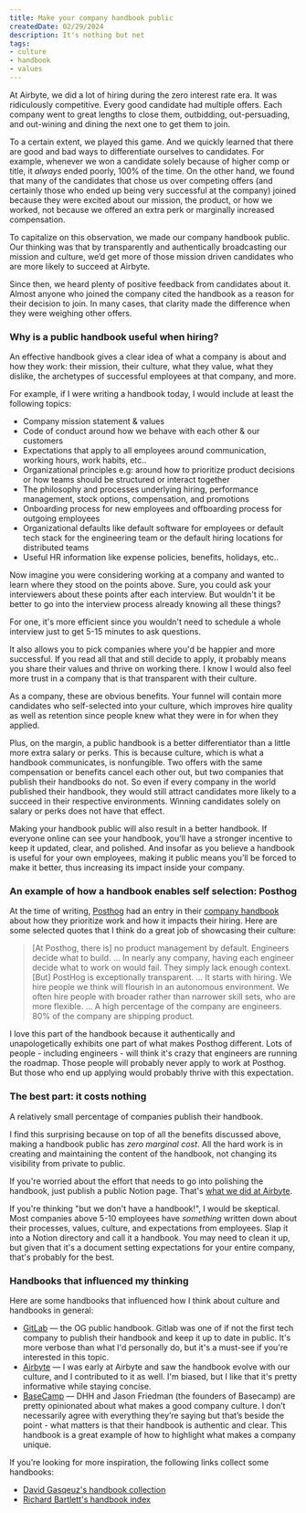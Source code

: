 ```yaml
---
title: Make your company handbook public
createdDate: 02/29/2024
description: It's nothing but net
tags: 
- culture
- handbook
- values
---
```


At Airbyte, we did a lot of hiring during the zero interest rate era. It was ridiculously competitive. Every good candidate had multiple offers. Each company went to great lengths to close them, outbidding, out-persuading, and out-wining and dining the next one to get them to join. 

To a certain extent, we played this game. And we quickly learned that there are good and bad ways to differentiate ourselves to candidates. For example, whenever we won a candidate solely because of higher comp or  title, it *always* ended poorly, 100% of the time. On the other hand, we found that many of the candidates that chose us over competing offers (and certainly those who ended up being very successful at the company) joined because they were excited about our mission, the product, or how we worked, not because we offered an extra perk or marginally increased compensation. 

To capitalize on this observation, we made our company handbook public. Our thinking was that by transparently and authentically broadcasting our mission and culture, we’d get more of those mission driven candidates who are more likely to succeed at Airbyte. 

Since then, we heard plenty of positive feedback from candidates about it. Almost anyone who joined the company cited the handbook as a reason for their decision to join. In many cases, that clarity made the difference when they were weighing other offers. 

### Why is a public handbook useful when hiring?

An effective handbook gives a clear idea of what a company is about and how they work: their mission, their culture, what they value, what they dislike, the archetypes of successful employees at that company, and more. 

For example, if I were writing a handbook today, I would include at least the following topics: 
- Company mission statement & values 
- Code of conduct around how we behave with each other & our customers
- Expectations that apply to all employees around communication, working hours, work habits, etc..
- Organizational principles e.g: around how to prioritize product decisions or how teams should be structured or interact together
- The philosophy and processes underlying hiring, performance management, stock options, compensation, and promotions
- Onboarding process for new employees and offboarding process for outgoing employees
- Organizational defaults like default software for employees or default tech stack for the engineering team or the default hiring locations for distributed teams
- Useful HR information like expense policies, benefits, holidays, etc..

Now imagine you were considering working at a company and wanted to learn where they stood on the points above. Sure, you could ask your interviewers about these points after each interview. But wouldn't it be better to go into the interview process already knowing all these things? 

For one, it's more efficient since you wouldn't need to schedule a whole interview just to get 5-15 minutes to ask questions. 

It also allows you to pick companies where you'd be happier and more successful. If you read all that and still decide to apply, it probably means you share their values and thrive on working there. I know I would also feel more trust in a company that is that transparent with their culture.

As a company, these are obvious benefits. Your funnel will contain more candidates who self-selected into your culture, which improves hire quality as well as retention since people knew what they were in for when they applied. 

Plus, on the margin, a public handbook is a better differentiator than a little more extra salary or perks. This is because culture, which is what a handbook communicates, is nonfungible. Two offers with the same compensation or benefits cancel each other out, but two companies that publish their handbooks do not. So even if every company in the world published their handbook, they would still attract candidates more likely to a succeed in their respective environments. Winning candidates solely on salary or perks does not have that effect. 

Making your handbook public will also result in a better handbook. If everyone online can see your handbook, you'll have a stronger incentive to keep it updated, clear, and polished. And insofar as you believe a handbook is useful for your own employees, making it public means you’ll be forced to make it better, thus increasing its impact inside your company. 

### An example of how a handbook enables self selection: Posthog
At the time of writing, [Posthog](posthog.com) had an entry in their [company handbook](https://posthog.com/handbook/world-class-engineering) about how they prioritize work and how it impacts their hiring. Here are some selected quotes that I think do a great job of showcasing their culture: 

>   [At Posthog, there is] no product management by default. Engineers decide what to build. 
>  ...
>  In nearly any company, having each engineer decide what to work on would fail. They simply lack enough context. [But] PostHog is exceptionally transparent. 
>  ...
>  It starts with hiring. We hire people we think will flourish in an autonomous environment. We often hire people with broader rather than narrower skill sets, who are more flexible. 
>  ...
>  A high percentage of the company are engineers. 80% of the company are shipping product. 

I love this part of the handbook because it authentically and unapologetically exhibits one part of what makes Posthog different. Lots of people - including engineers - will think it's crazy that engineers are running the roadmap. Those people will probably never apply to work at Posthog. But those who end up applying would probably thrive with this expectation.

### The best part: it costs nothing
A relatively small percentage of companies publish their handbook. 

I find this surprising because on top of all the benefits discussed above, making a handbook public has *zero marginal cost*. All the hard work is in creating and maintaining the content of the handbook, not changing its visibility from private to public. 

If you're worried about the effort that needs to go into polishing the handbook, just publish a public Notion page. That's [what we did at Airbyte](https://handbook.airbyte.com). 

If you're thinking "but we don't have a handbook!", I would be skeptical. Most companies above 5-10 employees have *something* written down about their processes, values, culture, and expectations from employees. Slap it into a Notion directory and call it a handbook. You may need to clean it up, but given that it's a document setting expectations for your entire company, that's probably for the best. 

### Handbooks that influenced my thinking
Here are some handbooks that influenced how I think about culture and handbooks in general: 

- [GitLab](https://handbook.gitlab.com) — the OG public handbook. Gitlab was one of if not the first tech company to publish their handbook and keep it up to date in public. It's more verbose than what I'd personally do, but it's a must-see if you're interested in this topic. 
- [Airbyte](handbook.airbyte.com) — I was early at Airbyte and saw the handbook evolve with our culture, and I contributed to it as well. I'm biased, but I like that it's pretty informative while staying concise.
- [BaseCamp](https://basecamp.com/handbook) — DHH and Jason Friedman (the founders of Basecamp) are pretty opinionated about what makes a good company culture. I don’t necessarily agree with everything they’re saying but that’s beside the point - what matters is that their handbook is authentic and clear. This handbook is a great example of how to highlight what makes a company unique.

If you’re looking for more inspiration, the following links collect some handbooks: 
- [David Gasqeuz's handbook collection](https://publish.obsidian.md/davidgasquez/Company+Handbooks)
- [Richard Bartlett's handbook index](https://hackmd.io/@yHk1snI9T9SNpiFu2o17oA/Skh_dXNbE?type=view)